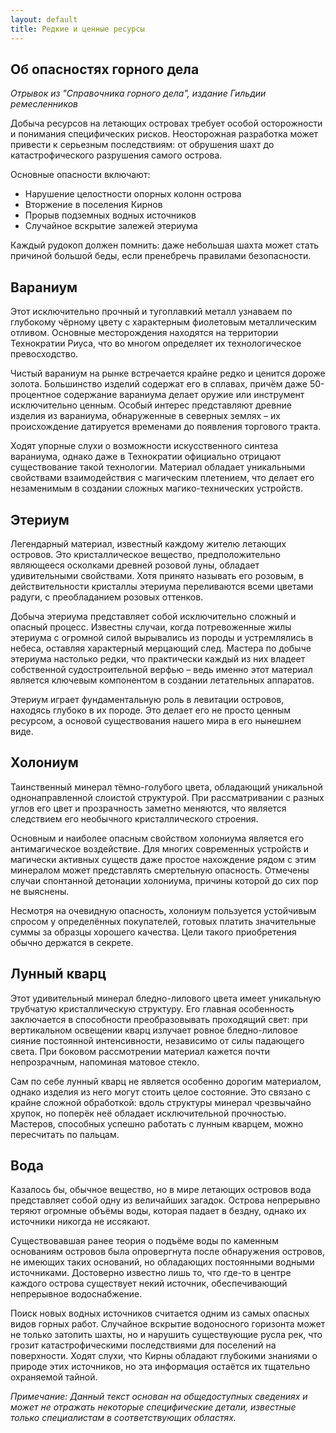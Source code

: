 ```yaml
---
layout: default
title: Редкие и ценные ресурсы
---
```


## Об опасностях горного дела
*Отрывок из "Справочника горного дела", издание Гильдии ремесленников*

Добыча ресурсов на летающих островах требует особой осторожности и понимания специфических рисков. Неосторожная разработка может привести к серьезным последствиям: от обрушения шахт до катастрофического разрушения самого острова.

Основные опасности включают:
- Нарушение целостности опорных колонн острова
- Вторжение в поселения Кирнов
- Прорыв подземных водных источников
- Случайное вскрытие залежей этериума

Каждый рудокоп должен помнить: даже небольшая шахта может стать причиной большой беды, если пренебречь правилами безопасности.

## Вараниум
Этот исключительно прочный и тугоплавкий металл узнаваем по глубокому чёрному цвету с характерным фиолетовым металлическим отливом. Основные месторождения находятся на территории Технократии Риуса, что во многом определяет их технологическое превосходство.

Чистый вараниум на рынке встречается крайне редко и ценится дороже золота. Большинство изделий содержат его в сплавах, причём даже 50-процентное содержание вараниума делает оружие или инструмент исключительно ценным. Особый интерес представляют древние изделия из вараниума, обнаруженные в северных землях – их происхождение датируется временами до появления торгового тракта.

Ходят упорные слухи о возможности искусственного синтеза вараниума, однако даже в Технократии официально отрицают существование такой технологии. Материал обладает уникальными свойствами взаимодействия с магическим плетением, что делает его незаменимым в создании сложных магико-технических устройств.

## Этериум
Легендарный материал, известный каждому жителю летающих островов. Это кристаллическое вещество, предположительно являющееся осколками древней розовой луны, обладает удивительными свойствами. Хотя принято называть его розовым, в действительности кристаллы этериума переливаются всеми цветами радуги, с преобладанием розовых оттенков.

Добыча этериума представляет собой исключительно сложный и опасный процесс. Известны случаи, когда потревоженные жилы этериума с огромной силой вырывались из породы и устремлялись в небеса, оставляя характерный мерцающий след. Мастера по добыче этериума настолько редки, что практически каждый из них владеет собственной судостроительной верфью – ведь именно этот материал является ключевым компонентом в создании летательных аппаратов.

Этериум играет фундаментальную роль в левитации островов, находясь глубоко в их породе. Это делает его не просто ценным ресурсом, а основой существования нашего мира в его нынешнем виде.

## Холониум
Таинственный минерал тёмно-голубого цвета, обладающий уникальной однонаправленной слоистой структурой. При рассматривании с разных углов его цвет и прозрачность заметно меняются, что является следствием его необычного кристаллического строения.

Основным и наиболее опасным свойством холониума является его антимагическое воздействие. Для многих современных устройств и магически активных существ даже простое нахождение рядом с этим минералом может представлять смертельную опасность. Отмечены случаи спонтанной детонации холониума, причины которой до сих пор не выяснены.

Несмотря на очевидную опасность, холониум пользуется устойчивым спросом у определённых покупателей, готовых платить значительные суммы за образцы хорошего качества. Цели такого приобретения обычно держатся в секрете.

## Лунный кварц
Этот удивительный минерал бледно-лилового цвета имеет уникальную трубчатую кристаллическую структуру. Его главная особенность заключается в способности преобразовывать проходящий свет: при вертикальном освещении кварц излучает ровное бледно-лиловое сияние постоянной интенсивности, независимо от силы падающего света. При боковом рассмотрении материал кажется почти непрозрачным, напоминая матовое стекло.

Сам по себе лунный кварц не является особенно дорогим материалом, однако изделия из него могут стоить целое состояние. Это связано с крайне сложной обработкой: вдоль структуры минерал чрезвычайно хрупок, но поперёк неё обладает исключительной прочностью. Мастеров, способных успешно работать с лунным кварцем, можно пересчитать по пальцам.

## Вода
Казалось бы, обычное вещество, но в мире летающих островов вода представляет собой одну из величайших загадок. Острова непрерывно теряют огромные объёмы воды, которая падает в бездну, однако их источники никогда не иссякают.

Существовавшая ранее теория о подъёме воды по каменным основаниям островов была опровергнута после обнаружения островов, не имеющих таких оснований, но обладающих постоянными водными источниками. Достоверно известно лишь то, что где-то в центре каждого острова существует некий источник, обеспечивающий непрерывное водоснабжение.

Поиск новых водных источников считается одним из самых опасных видов горных работ. Случайное вскрытие водоносного горизонта может не только затопить шахты, но и нарушить существующие русла рек, что грозит катастрофическими последствиями для поселений на поверхности. Ходят слухи, что Кирны обладают глубокими знаниями о природе этих источников, но эта информация остаётся их тщательно охраняемой тайной.

*Примечание: Данный текст основан на общедоступных сведениях и может не отражать некоторые специфические детали, известные только специалистам в соответствующих областях.*